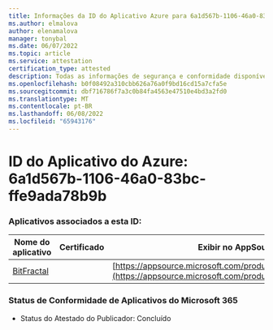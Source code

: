 ```yaml
---
title: Informações da ID do Aplicativo Azure para 6a1d567b-1106-46a0-83bc-ffe9ada78b9b
ms.author: elmalova
author: elenamalova
manager: tonybal
ms.date: 06/07/2022
ms.topic: article
ms.service: attestation
certification_type: attested
description: Todas as informações de segurança e conformidade disponíveis para 6a1d567b-1106-46a0-83bc-ffe9ada78b9b.
ms.openlocfilehash: b0f08492a310cbb626a76a0f9bd16cd15a7cfa5e
ms.sourcegitcommit: dbf716786f7a3c0b84fa4563e47510e4bd3a2fd0
ms.translationtype: MT
ms.contentlocale: pt-BR
ms.lasthandoff: 06/08/2022
ms.locfileid: "65943176"
---
```

# <a name="azure-app-id-6a1d567b-1106-46a0-83bc-ffe9ada78b9b"></a>ID do Aplicativo do Azure: 6a1d567b-1106-46a0-83bc-ffe9ada78b9b


### <a name="apps-associated-with-this-id"></a>Aplicativos associados a esta ID:
| **Nome do aplicativo** | **Certificado** | **Exibir no AppSource** |
|--------------|---------------|-----------------------|
| [BitFractal](../forward/WA200004172.md) |  | [https://appsource.microsoft.com/product/office/WA200004172](https://appsource.microsoft.com/product/office/WA200004172) |

### <a name="microsoft-365-app-compliance-status"></a>Status de Conformidade de Aplicativos do Microsoft 365
- Status do Atestado do Publicador: Concluído
